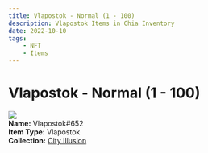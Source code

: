 ```yaml
---
title: Vlapostok - Normal (1 - 100)
description: Vlapostok Items in Chia Inventory
date: 2022-10-10
tags:
    - NFT
    - Items
---
```


# Vlapostok - Normal (1 - 100)
<div class="item_thumbnail">
<img loading="lazy" src="https://5qcsdk3jwreytb3fhed5msw3a2f64cmgcpsvyus3m7ojnmfvby.arweave.net/7AUhq2m0SYmHZTkH1kr_bBovuCYYT5VxSW2fclrC1Ds"><br/>
<div><strong>Name:</strong> Vlapostok#652</div>
<div><strong>Item Type:</strong> Vlapostok</div>
<div><strong>Collection:</strong> <a href="https://www.spacescan.io/xch/nft/collection/col1lend2dcn558km4wcwta4xnkfv3xpcmlp9kyt0m909emvfxechlyqdl5ndg">City Illusion</a></div>
</div>

